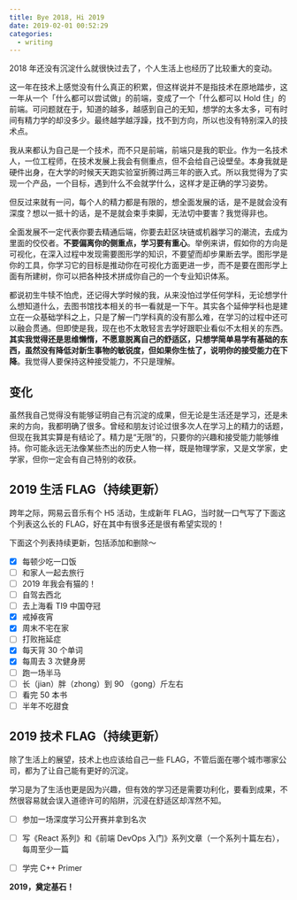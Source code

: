 ```yaml
---
title: Bye 2018, Hi 2019
date: 2019-02-01 00:52:29
categories: 
  - writing
---
```


2018 年还没有沉淀什么就很快过去了，个人生活上也经历了比较重大的变动。

这一年在技术上感觉没有什么真正的积累，但这样说并不是指技术在原地踏步，这一年从一个「什么都可以尝试做」的前端，变成了一个「什么都可以 Hold 住」的前端。可问题就在于，知道的越多，越感到自己的无知，想学的太多太多，可有时间有精力学的却没多少。最终越学越浮躁，找不到方向，所以也没有特别深入的技术点。

我从来都认为自己是一个技术，而不只是前端，前端只是我的职业。作为一名技术人，一位工程师，在技术发展上我会有侧重点，但不会给自己设壁垒。本身我就是硬件出身，在大学的时候天天跑实验室折腾过两三年的嵌入式。所以我觉得为了实现一个产品，一个目标，遇到什么不会就学什么，这样才是正确的学习姿势。

但反过来就有一问，每个人的精力都是有限的，想全面发展的话，是不是就会没有深度？想以一抵十的话，是不是就会束手束脚，无法切中要害？我觉得非也。

<!-- more -->

全面发展不一定代表你要去精通后端，你要去赶区块链或机器学习的潮流，去成为里面的佼佼者。**不要偏离你的侧重点，学习要有重心**。举例来讲，假如你的方向是可视化，在深入过程中发现需要图形学的知识，不要望而却步果断去学。图形学是你的工具，你学习它的目标是推动你在可视化方面更进一步，而不是要在图形学上面有所建树，你可以把各种技术拼成你自己的一个专业知识体系。

都说初生牛犊不怕虎，还记得大学时候的我，从来没怕过学任何学科，无论想学什么想知道什么，去图书馆找本相关的书一看就是一下午。其实各个延伸学科也是建立在一众基础学科之上，只是了解一门学科真的没有那么难，在学习的过程中还可以融会贯通。但即使是我，现在也不太敢轻言去学好跟职业看似不太相关的东西。**其实我觉得还是思维懒惰，不愿意脱离自己的舒适区，只想学简单易学有基础的东西，虽然没有降低对新生事物的敏锐度，但如果你生怯了，说明你的接受能力在下降**。我觉得人要保持这种接受能力，不只是理解。

## 变化

虽然我自己觉得没有能够证明自己有沉淀的成果，但无论是生活还是学习，还是未来的方向，我都明确了很多。曾经和朋友讨论过很多次人在学习上的精力的话题，但现在我其实算是有结论了。精力是“无限”的，只要你的兴趣和接受能力能够维持。你可能永远无法像某些杰出的历史人物一样，既是物理学家，又是文学家，史学家，但你一定会有自己特别的收获。

## 2019 生活 FLAG（持续更新）

跨年之际，网易云音乐有个 H5 活动，生成新年 FLAG，当时就一口气写了下面这个列表这么长的 FLAG，好在其中有很多还是很有希望实现的！

下面这个列表持续更新，包括添加和删除～

- [x] 每顿少吃一口饭
- [ ] 和家人一起去旅行
- [ ] 2019 年我会有猫的！
- [ ] 自驾去西北
- [ ] 去上海看 TI9 中国夺冠
- [x] 戒掉夜宵
- [x] 周末不宅在家
- [ ] 打败拖延症
- [x] 每天背 30 个单词
- [x] 每周去 3 次健身房
- [ ] 跑一场半马
- [ ] 长（jian）胖（zhong）到 90 （gong）斤左右
- [ ] 看完 50 本书
- [ ] 半年不吃甜食

## 2019 技术 FLAG（持续更新）

除了生活上的展望，技术上也应该给自己一些 FLAG，不管后面在哪个城市哪家公司，都为了让自己能有更好的沉淀。

学习是为了生活也更是因为兴趣，但有效的学习还是需要功利化，要看到成果，不然很容易就会误入道德许可的陷阱，沉浸在舒适区却浑然不知。

- [ ] 参加一场深度学习公开赛并拿到名次
- [ ] 写《React 系列》和《前端 DevOps 入门》系列文章（一个系列十篇左右），每周至少一篇
- [ ] 学完 C++ Primer


**2019，奠定基石！**